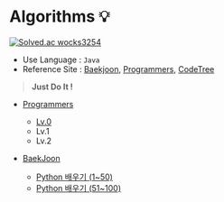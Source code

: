 # Algorithms 💡

[![Solved.ac wocks3254](http://mazassumnida.wtf/api/v2/generate_badge?boj=wocks3254)](https://solved.ac/wocks3254)

+ Use Language : `Java` 
+ Reference Site : [Baekjoon](https://www.acmicpc.net/), [Programmers](https://programmers.co.kr/), [CodeTree](https://www.codetree.ai/missions)

> **Just Do It !**

+ <a href="https://github.com/DevJaepaL/Algorithms/tree/main/Programmers">Programmers</a>
    + <a href="https://github.com/DevJaepaL/Algorithms/tree/main/Programmers/src/Programmers_Lv0">Lv.0</a>
    + Lv.1
    + Lv.2


+ [BaekJoon](https://github.com/DevJaepaL/Algorithms/tree/main/BaekJoon)
  + [Python 배우기 (1~50)](https://github.com/DevJaepaL/Algorithms/tree/main/BaekJoon/src/PythonSeries1)
  + [Python 배우기 (51~100)](https://github.com/DevJaepaL/Algorithms/tree/main/BaekJoon/src/PythonSeries2)

